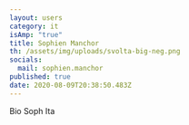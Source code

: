 ```yaml
---
layout: users
category: it
isAmp: "true"
title: Sophien Manchor
th: /assets/img/uploads/svolta-big-neg.png
socials:
  mail: sophien.manchor
published: true
date: 2020-08-09T20:38:50.483Z
---
```

Bio Soph Ita